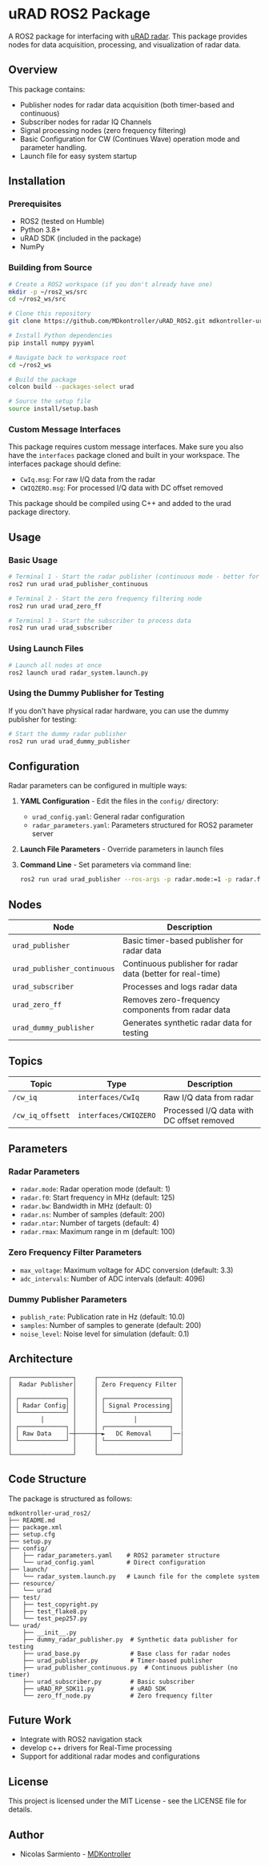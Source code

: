 # uRAD ROS2 Package

A ROS2 package for interfacing with [uRAD radar](https://urad.es/en/). This package provides nodes for data acquisition, processing, and visualization of radar data.

## Overview

This package contains:
- Publisher nodes for radar data acquisition (both timer-based and continuous)
- Subscriber nodes for radar IQ Channels
- Signal processing nodes (zero frequency filtering)
- Basic Configuration for CW (Continues Wave) operation mode and parameter handling.
- Launch file for easy system startup

## Installation

### Prerequisites
- ROS2 (tested on Humble)
- Python 3.8+
- uRAD SDK (included in the package)
- NumPy

### Building from Source
```bash
# Create a ROS2 workspace (if you don't already have one)
mkdir -p ~/ros2_ws/src
cd ~/ros2_ws/src

# Clone this repository
git clone https://github.com/MDkontroller/uRAD_ROS2.git mdkontroller-urad_ros2

# Install Python dependencies
pip install numpy pyyaml

# Navigate back to workspace root
cd ~/ros2_ws

# Build the package
colcon build --packages-select urad

# Source the setup file
source install/setup.bash
```

### Custom Message Interfaces
This package requires custom message interfaces. Make sure you also have the `interfaces` package cloned and built in your workspace. The interfaces package should define:

- `CwIq.msg`: For raw I/Q data from the radar
- `CWIQZERO.msg`: For processed I/Q data with DC offset removed

This package should be compiled using C++ and added to the urad package directory.

## Usage

### Basic Usage
```bash
# Terminal 1 - Start the radar publisher (continuous mode - better for real-time applications)
ros2 run urad urad_publisher_continuous

# Terminal 2 - Start the zero frequency filtering node
ros2 run urad urad_zero_ff

# Terminal 3 - Start the subscriber to process data
ros2 run urad urad_subscriber
```

### Using Launch Files
```bash
# Launch all nodes at once
ros2 launch urad radar_system.launch.py
```

### Using the Dummy Publisher for Testing
If you don't have physical radar hardware, you can use the dummy publisher for testing:

```bash
# Start the dummy radar publisher
ros2 run urad urad_dummy_publisher
```

## Configuration

Radar parameters can be configured in multiple ways:

1. **YAML Configuration** - Edit the files in the `config/` directory:
   - `urad_config.yaml`: General radar configuration
   - `radar_parameters.yaml`: Parameters structured for ROS2 parameter server

2. **Launch File Parameters** - Override parameters in launch files

3. **Command Line** - Set parameters via command line:
   ```bash
   ros2 run urad urad_publisher --ros-args -p radar.mode:=1 -p radar.f0:=125
   ```

## Nodes

| Node | Description |
|------|-------------|
| `urad_publisher` | Basic timer-based publisher for radar data |
| `urad_publisher_continuous` | Continuous publisher for radar data (better for real-time) |
| `urad_subscriber` | Processes and logs radar data |
| `urad_zero_ff` | Removes zero-frequency components from radar data |
| `urad_dummy_publisher` | Generates synthetic radar data for testing |

## Topics

| Topic | Type | Description |
|-------|------|-------------|
| `/cw_iq` | `interfaces/CwIq` | Raw I/Q data from radar |
| `/cw_iq_offsett` | `interfaces/CWIQZERO` | Processed I/Q data with DC offset removed |

## Parameters

### Radar Parameters
- `radar.mode`: Radar operation mode (default: 1)
- `radar.f0`: Start frequency in MHz (default: 125)
- `radar.bw`: Bandwidth in MHz (default: 0)
- `radar.ns`: Number of samples (default: 200)
- `radar.ntar`: Number of targets (default: 4)
- `radar.rmax`: Maximum range in m (default: 100)

### Zero Frequency Filter Parameters
- `max_voltage`: Maximum voltage for ADC conversion (default: 3.3)
- `adc_intervals`: Number of ADC intervals (default: 4096)

### Dummy Publisher Parameters
- `publish_rate`: Publication rate in Hz (default: 10.0)
- `samples`: Number of samples to generate (default: 200)
- `noise_level`: Noise level for simulation (default: 0.1)

## Architecture

```
┌─────────────────┐     ┌───────────────────────┐
│  Radar Publisher│     │ Zero Frequency Filter │
│                 │     │                       │   
│ ┌─────────────┐ │     │ ┌──────────────────┐  │  
│ │ Radar Config│ │     │ │ Signal Processing│  │ 
│ └─────────────┘ │     │ └──────────────────┘  │
│        │        │     │          │            │
│ ┌─────────────┐ │     │ ┌──────────────────┐  │
│ │ Raw Data    │─┼─────┼─►   DC Removal     │──|
│ └─────────────┘ │     │ └──────────────────┘  │     
│                 │     │                       │ 
└─────────────────┘     └───────────────────────┘
```

## Code Structure

The package is structured as follows:

```
mdkontroller-urad_ros2/
├── README.md
├── package.xml
├── setup.cfg
├── setup.py
├── config/
│   ├── radar_parameters.yaml    # ROS2 parameter structure
│   └── urad_config.yaml         # Direct configuration
├── launch/
│   └── radar_system.launch.py   # Launch file for the complete system
├── resource/
│   └── urad
├── test/
│   ├── test_copyright.py
│   ├── test_flake8.py
│   └── test_pep257.py
└── urad/
    ├── __init__.py
    ├── dummy_radar_publisher.py  # Synthetic data publisher for testing
    ├── urad_base.py              # Base class for radar nodes
    ├── urad_publisher.py         # Timer-based publisher
    ├── urad_publisher_continuous.py  # Continuous publisher (no timer)
    ├── urad_subscriber.py        # Basic subscriber
    ├── uRAD_RP_SDK11.py          # uRAD SDK
    └── zero_ff_node.py           # Zero frequency filter
```

## Future Work
- Integrate with ROS2 navigation stack
- develop c++ drivers for Real-Time processing
- Support for additional radar modes and configurations

## License
This project is licensed under the MIT License - see the LICENSE file for details.

## Author
- Nicolas Sarmiento - [MDKontroller](https://github.com/MDkontroller)